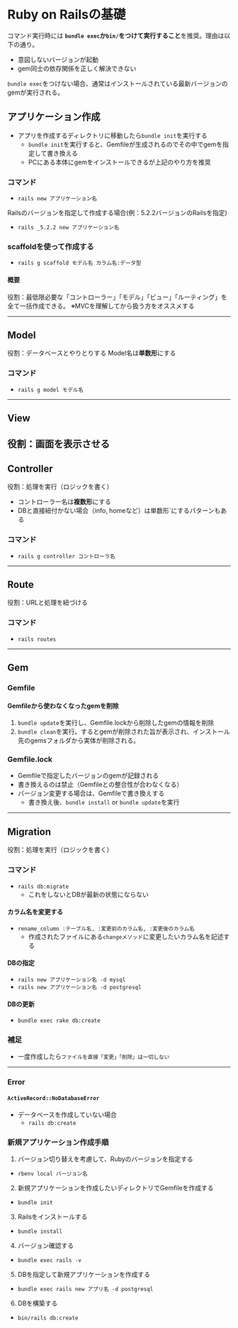 # Ruby on Railsの基礎
コマンド実行時には **`bundle exec`か`bin/`をつけて実行すること**を推奨。理由は以下の通り。
- 意図しないバージョンが起動
- gem同士の依存関係を正しく解決できない

`bundle exec`をつけない場合、通常はインストールされている最新バージョンのgemが実行される。
## アプリケーション作成
- アプリを作成するディレクトリに移動したら`bundle init`を実行する
  - `bundle init`を実行すると、Gemfileが生成されるのでその中でgemを指定して書き換える
  - PCにある本体にgemをインストールできるが上記のやり方を推奨
### コマンド
- `rails new アプリケーション名`

Railsのバージョンを指定して作成する場合(例：5.2.2バージョンのRailsを指定)
- `rails _5.2.2 new アプリケーション名`
### scaffoldを使って作成する
- `rails g scaffold モデル名 カラム名:データ型`
#### 概要
 役割：最低限必要な「コントローラー」「モデル」「ビュー」「ルーティング」を全て一括作成できる。
※MVCを理解してから扱う方をオススメする

---
## Model
役割：データベースとやりとりする
Model名は**単数形**にする
### コマンド
- `rails g model モデル名`
---
## View
役割：画面を表示させる
---
## Controller
役割：処理を実行（ロジックを書く）
- コントローラー名は**複数形**にする
- DBと直接紐付かない場合（info, homeなど）は単数形`にするパターンもある
### コマンド
- `rails g controller コントローラ名`
---
## Route
役割：URLと処理を紐づける
### コマンド
- `rails routes`
---
## Gem
### Gemfile
#### Gemfileから使わなくなったgemを削除
1. `bundle update`を実行し、Gemfile.lockから削除したgemの情報を削除
2. `bundle clean`を実行。するとgemが削除された旨が表示され、インストール先のgemsフォルダから実体が削除される。
### Gemfile.lock
- Gemfileで指定したバージョンのgemが記録される
- 書き換えるのは禁止（Gemfileとの整合性が合わなくなる）
- バージョン変更する場合は、Gemfileで書き換えする
  - 書き換え後、`bundle install` or `bundle update`を実行
---
## Migration
役割：処理を実行（ロジックを書く）
### コマンド
- `rails db:migrate`
  - これをしないとDBが最新の状態にならない
#### カラム名を変更する
- `rename_column :テーブル名, :変更前のカラム名, :変更後のカラム名`
  - 作成されたファイルにある`changeメソッド`に変更したいカラム名を記述する
#### DBの指定
- `rails new アプリケーション名 -d mysql`
- `rails new アプリケーション名 -d postgresql`
#### DBの更新
- `bundle exec rake db:create`
### 補足
-  一度作成したら`ファイルを直接「変更」「削除」は一切しない`
---
### Error
#### `ActiveRecord::NoDatabaseError`
- データベースを作成していない場合
  - `rails db:create`

### 新規アプリケーション作成手順
1. バージョン切り替えを考慮して、Rubyのバージョンを指定する
- `rbenv local バージョン名`
2. 新規アプリケーションを作成したいディレクトリでGemfileを作成する
- `bundle init`
3. Railsをインストールする
- `bundle install`
4. バージョン確認する
- `bundle exec rails -v`
5. DBを指定して新規アプリケーションを作成する
- `bundle exec rails new アプリ名 -d postgresql`
6. DBを構築する
- `bin/rails db:create`